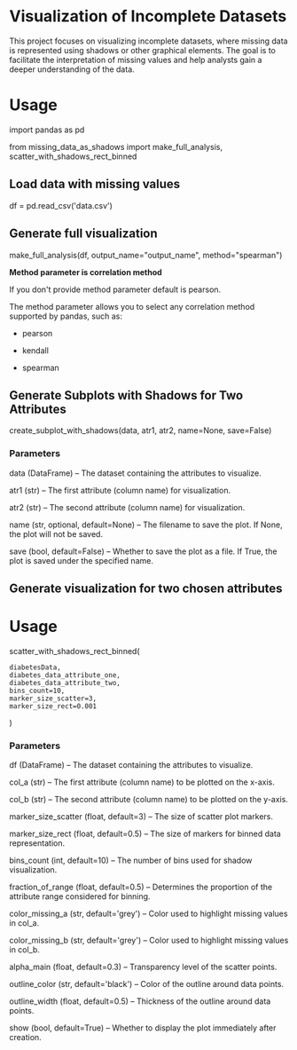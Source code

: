 # **Visualization of Incomplete Datasets** #
This project focuses on visualizing incomplete datasets, where missing data is represented using shadows or other graphical elements. The goal is to facilitate the interpretation of missing values and help analysts gain a deeper understanding of the data.
# **Usage** #
import pandas as pd

from missing_data_as_shadows import make_full_analysis, scatter_with_shadows_rect_binned

## Load data with missing values
df = pd.read_csv('data.csv')

## Generate full visualization
make_full_analysis(df, output_name="output_name", method="spearman")

**Method parameter is correlation method**

If you don't provide method parameter default is pearson.

The method parameter allows you to select any correlation method supported by pandas, such as:

- pearson

- kendall

- spearman

## Generate Subplots with Shadows for Two Attributes

 create_subplot_with_shadows(data, atr1, atr2, name=None, save=False)

### Parameters 

data (DataFrame) – The dataset containing the attributes to visualize.

atr1 (str) – The first attribute (column name) for visualization.

atr2 (str) – The second attribute (column name) for visualization.

name (str, optional, default=None) – The filename to save the plot. If None, the plot will not be saved.

save (bool, default=False) – Whether to save the plot as a file. If True, the plot is saved under the specified name.

## Generate visualization for two chosen attributes

# Usage

scatter_with_shadows_rect_binned(

    diabetesData,
    diabetes_data_attribute_one, 
    diabetes_data_attribute_two,
    bins_count=10,
    marker_size_scatter=3,
    marker_size_rect=0.001
)
### Parameters
df (DataFrame) – The dataset containing the attributes to visualize.

col_a (str) – The first attribute (column name) to be plotted on the x-axis.

col_b (str) – The second attribute (column name) to be plotted on the y-axis.

marker_size_scatter (float, default=3) – The size of scatter plot markers.

marker_size_rect (float, default=0.5) – The size of markers for binned data representation.

bins_count (int, default=10) – The number of bins used for shadow visualization.

fraction_of_range (float, default=0.5) – Determines the proportion of the attribute range considered for binning.

color_missing_a (str, default='grey') – Color used to highlight missing values in col_a.

color_missing_b (str, default='grey') – Color used to highlight missing values in col_b.

alpha_main (float, default=0.3) – Transparency level of the scatter points.

outline_color (str, default='black') – Color of the outline around data points.

outline_width (float, default=0.5) – Thickness of the outline around data points.

show (bool, default=True) – Whether to display the plot immediately after creation.
